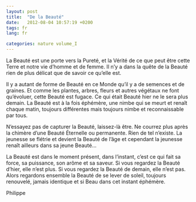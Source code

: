 ```yaml
---
layout: post
title:  "De la Beauté"
date:   2012-08-04 10:57:19 +0200
tags: fr
lang: fr

categories: nature volume_I
---
```

La Beauté est une porte vers la Pureté, et la Vérité de ce que peut être cette Terre et notre vie d’homme et de femme. Il n’y a dans la quête de la Beauté rien de plus délicat que de savoir ce qu’elle est.

Il y a autant de forme de Beauté en ce Monde qu’il y a de semences et de graines. Et comme les plantes, arbres, fleurs et autres végétaux ne font qu’évoluer, cette Beauté est fugace. Ce qui était Beauté hier ne le sera plus demain. La Beauté est à la fois éphémère, une nimbe qui se meurt et renaît chaque matin, toujours différentes mais toujours nimbe et reconnaissable par tous.

N’essayez pas de capturer la Beauté, laissez-là être. Ne courrez plus après la chimère d’une Beauté Éternelle ou permanente. Rien de tel n’existe. La jeunesse se flétrie et devient la Beauté de l’âge et cependant la jeunesse renaît ailleurs dans sa jeune Beauté...

La Beauté est dans le moment présent, dans l’instant, c’est ce qui fait sa force, sa puissance, son arôme et sa saveur. Si vous regardez la Beauté d’hier, elle n’est plus. Si vous regardez la Beauté de demain, elle n’est pas. Alors regardons ensemble la Beauté de se lever de soleil, toujours renouvelé, jamais identique et si Beau dans cet instant éphémère.

Philippe

<!-- 
Ce(tte) œuvre est mise à disposition selon les termes de la Licence Creative Commons Attribution - Pas d’Utilisation Commerciale 4.0 International.
-->